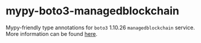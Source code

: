 # mypy-boto3-managedblockchain

Mypy-friendly type annotations for `boto3` 1.10.26 `managedblockchain` service.
More information can be found [here](https://github.com/vemel/mypy_boto3).